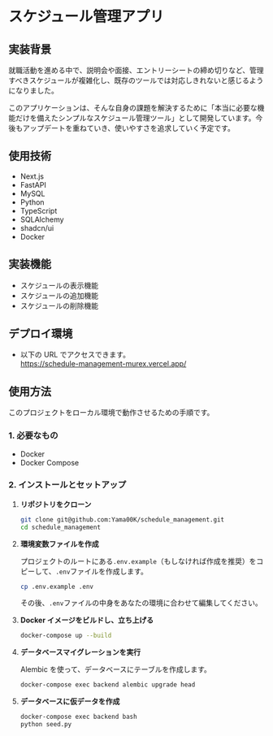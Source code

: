 # スケジュール管理アプリ

## 実装背景

就職活動を進める中で、説明会や面接、エントリーシートの締め切りなど、管理すべきスケジュールが複雑化し、既存のツールでは対応しきれないと感じるようになりました。

このアプリケーションは、そんな自身の課題を解決するために「本当に必要な機能だけを備えたシンプルなスケジュール管理ツール」として開発しています。今後もアップデートを重ねていき、使いやすさを追求していく予定です。

## 使用技術

- Next.js
- FastAPI
- MySQL
- Python
- TypeScript
- SQLAlchemy
- shadcn/ui
- Docker

## 実装機能

- スケジュールの表示機能
- スケジュールの追加機能
- スケジュールの削除機能

## デプロイ環境

- 以下の URL でアクセスできます。  
  https://schedule-management-murex.vercel.app/

## 使用方法

このプロジェクトをローカル環境で動作させるための手順です。

### 1. 必要なもの

- Docker
- Docker Compose

### 2. インストールとセットアップ

1.  **リポジトリをクローン**

    ```bash
    git clone git@github.com:Yama00K/schedule_management.git
    cd schedule_management
    ```

2.  **環境変数ファイルを作成**

    プロジェクトのルートにある`.env.example`（もしなければ作成を推奨）をコピーして、`.env`ファイルを作成します。

    ```bash
    cp .env.example .env
    ```

    その後、`.env`ファイルの中身をあなたの環境に合わせて編集してください。

3.  **Docker イメージをビルドし、立ち上げる**

    ```bash
    docker-compose up --build
    ```

4.  **データベースマイグレーションを実行**

    Alembic を使って、データベースにテーブルを作成します。

    ```bash
    docker-compose exec backend alembic upgrade head
    ```

5.  **データベースに仮データを作成**

    ```bash
    docker-compose exec backend bash
    python seed.py
    ```

